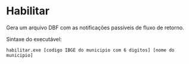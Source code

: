 # Habilitar
Gera um arquivo DBF com as notificações passíveis de fluxo de retorno.  

Sintaxe do executável:

~~~
habilitar.exe [codigo IBGE do municipio com 6 digitos] [nome do municipio]

~~~
